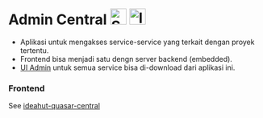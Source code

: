 # Admin Central <img height="32" src="https://avatars.githubusercontent.com/u/317776?s=48&v=4" alt="Spring"> <img height="32" src="https://raw.githubusercontent.com/ideahut-apps-team/ideahut-springboot-docs/main/docs/images/logo.png" alt="Ideahut">

- Aplikasi untuk mengakses service-service yang terkait dengan proyek tertentu.
- Frontend bisa menjadi satu dengn server backend (embedded).
- [UI Admin](https://github.com/thomson470/ideahut-quasar-admin) untuk semua service bisa di-download dari aplikasi ini.

### Frontend
See [ideahut-quasar-central](https://github.com/thomson470/ideahut-quasar-central)

